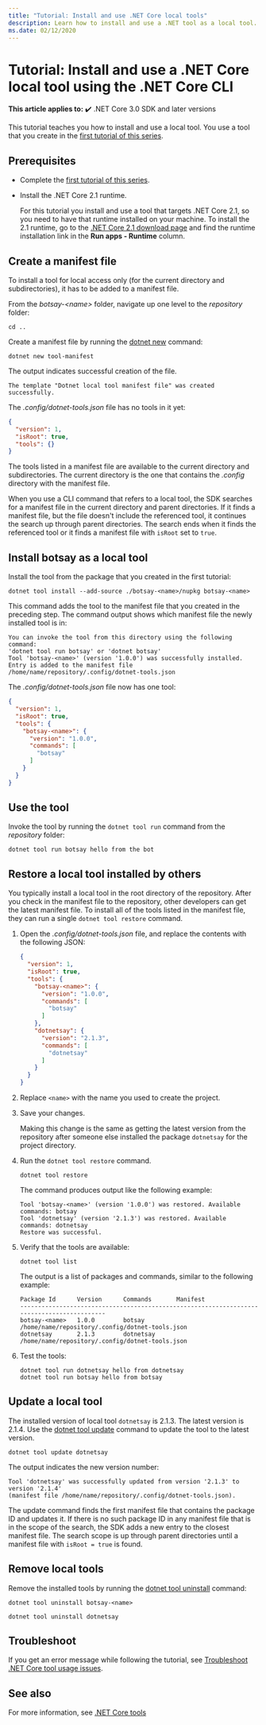```yaml
---
title: "Tutorial: Install and use .NET Core local tools"
description: Learn how to install and use a .NET tool as a local tool.
ms.date: 02/12/2020
---
```


# Tutorial: Install and use a .NET Core local tool using the .NET Core CLI

**This article applies to:** ✔️ .NET Core 3.0 SDK and later versions

This tutorial teaches you how to install and use a local tool. You use a tool that you create in the [first tutorial of this series](global-tools-how-to-create.md).

## Prerequisites

* Complete the [first tutorial of this series](global-tools-how-to-create.md).
* Install the .NET Core 2.1 runtime.

  For this tutorial you install and use a tool that targets .NET Core 2.1, so you need to have that runtime installed on your machine. To install the 2.1 runtime, go to the [.NET Core 2.1 download page](https://dotnet.microsoft.com/download/dotnet-core/2.1) and find the runtime installation link in the **Run apps - Runtime** column.

## Create a manifest file

To install a tool for local access only (for the current directory and subdirectories), it has to be added to a manifest file. 

From the *botsay-\<name>* folder, navigate up one level to the *repository* folder:

```console
cd ..
```

Create a manifest file by running the [dotnet new](dotnet-new.md) command:

```dotnetcli
dotnet new tool-manifest
```

The output indicates successful creation of the file.

```console
The template "Dotnet local tool manifest file" was created successfully.
```

The *.config/dotnet-tools.json* file has no tools in it yet:

```json
{
  "version": 1,
  "isRoot": true,
  "tools": {}
}
```

The tools listed in a manifest file are available to the current directory and subdirectories. The current directory is the one that contains the *.config* directory with the manifest file.

When you use a CLI command that refers to a local tool, the SDK searches for a manifest file in the current directory and parent directories. If it finds a manifest file, but the file doesn't include the referenced tool, it continues the search up through parent directories. The search ends when it finds the referenced tool or it finds a manifest file with `isRoot` set to `true`.

## Install botsay as a local tool

Install the tool from the package that you created in the first tutorial:

```dotnetcli
dotnet tool install --add-source ./botsay-<name>/nupkg botsay-<name>
```

This command adds the tool to the manifest file that you created in the preceding step. The command output shows which manifest file the newly installed tool is in:

 ```console
 You can invoke the tool from this directory using the following command:
 'dotnet tool run botsay' or 'dotnet botsay'
 Tool 'botsay-<name>' (version '1.0.0') was successfully installed.
 Entry is added to the manifest file /home/name/repository/.config/dotnet-tools.json
 ```

The *.config/dotnet-tools.json* file now has one tool:

```json
{
  "version": 1,
  "isRoot": true,
  "tools": {
    "botsay-<name>": {
      "version": "1.0.0",
      "commands": [
        "botsay"
      ]
    }
  }
}
```

## Use the tool

Invoke the tool by running the `dotnet tool run` command from the *repository* folder:

```dotnetcli
dotnet tool run botsay hello from the bot
```

## Restore a local tool installed by others

You typically install a local tool in the root directory of the repository. After you check in the manifest file to the repository, other developers can get the latest manifest file. To install all of the tools listed in the manifest file, they can run a single `dotnet tool restore` command.

1. Open the *.config/dotnet-tools.json* file, and replace the contents with the following JSON:

   ```json
   {
     "version": 1,
     "isRoot": true,
     "tools": {
       "botsay-<name>": {
         "version": "1.0.0",
         "commands": [
           "botsay"
         ]
       },
       "dotnetsay": {
         "version": "2.1.3",
         "commands": [
           "dotnetsay"
         ]
       }
     }
   }
   ```

1. Replace `<name>` with the name you used to create the project.

1. Save your changes.

   Making this change is the same as getting the latest version from the repository after someone else installed the package `dotnetsay` for the project directory. 

1. Run the `dotnet tool restore` command.

   ```dotnetcli
   dotnet tool restore
   ```

   The command produces output like the following example:

   ```console
   Tool 'botsay-<name>' (version '1.0.0') was restored. Available commands: botsay
   Tool 'dotnetsay' (version '2.1.3') was restored. Available commands: dotnetsay
   Restore was successful.
   ```

1. Verify that the tools are available:

   ```dotnetcli
   dotnet tool list
   ```

   The output is a list of packages and commands, similar to the following example:

   ```console
   Package Id      Version      Commands       Manifest
   -------------------------------------------------------------------------------------------
   botsay-<name>   1.0.0        botsay         /home/name/repository/.config/dotnet-tools.json
   dotnetsay       2.1.3        dotnetsay      /home/name/repository/.config/dotnet-tools.json
   ```

1. Test the tools:

   ```dotnetcli
   dotnet tool run dotnetsay hello from dotnetsay
   dotnet tool run botsay hello from botsay
   ```

## Update a local tool

The installed version of local tool `dotnetsay` is 2.1.3.  The latest version is 2.1.4. Use the [dotnet tool update](dotnet-tool-update.md) command to update the tool to the latest version.

```dotnetcli
dotnet tool update dotnetsay
```

The output indicates the new version number:

```console
Tool 'dotnetsay' was successfully updated from version '2.1.3' to version '2.1.4'
(manifest file /home/name/repository/.config/dotnet-tools.json).
```

The update command finds the first manifest file that contains the package ID and updates it. If there is no such package ID in any manifest file that is in the scope of the search, the SDK adds a new entry to the closest manifest file. The search scope is up through parent directories until a manifest file with `isRoot = true` is found.

## Remove local tools

Remove the installed tools by running the [dotnet tool uninstall](dotnet-tool-uninstall.md) command:

```dotnetcli
dotnet tool uninstall botsay-<name>
```

```dotnetcli
dotnet tool uninstall dotnetsay
```

## Troubleshoot

If you get an error message while following the tutorial, see [Troubleshoot .NET Core tool usage issues](troubleshoot-usage-issues.md).

## See also

For more information, see [.NET Core tools](global-tools.md)
